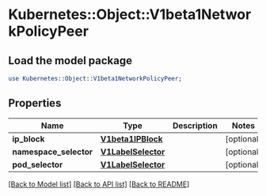 # Kubernetes::Object::V1beta1NetworkPolicyPeer

## Load the model package
```perl
use Kubernetes::Object::V1beta1NetworkPolicyPeer;
```

## Properties
Name | Type | Description | Notes
------------ | ------------- | ------------- | -------------
**ip_block** | [**V1beta1IPBlock**](V1beta1IPBlock.md) |  | [optional] 
**namespace_selector** | [**V1LabelSelector**](V1LabelSelector.md) |  | [optional] 
**pod_selector** | [**V1LabelSelector**](V1LabelSelector.md) |  | [optional] 

[[Back to Model list]](../README.md#documentation-for-models) [[Back to API list]](../README.md#documentation-for-api-endpoints) [[Back to README]](../README.md)


